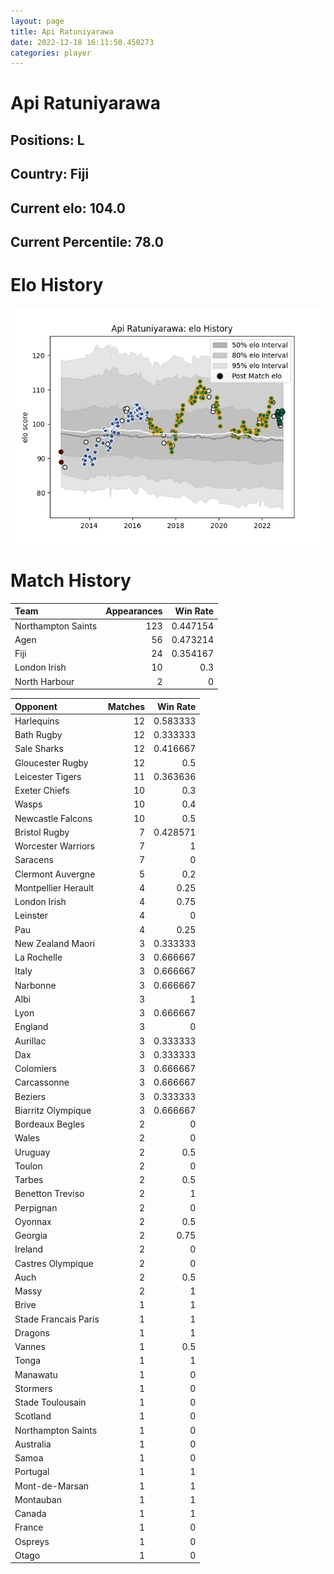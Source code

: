 ```yaml
---  
layout: page  
title: Api Ratuniyarawa  
date: 2022-12-18 16:11:50.450273  
categories: player  
---
```

# Api Ratuniyarawa

## Positions: L

## Country: Fiji

## Current elo: 104.0

## Current Percentile: 78.0

# Elo History


![elo history](history_ApiRatuniyarawa.png)
# Match History


| Team               |   Appearances |   Win Rate |
|:-------------------|--------------:|-----------:|
| Northampton Saints |           123 |   0.447154 |
| Agen               |            56 |   0.473214 |
| Fiji               |            24 |   0.354167 |
| London Irish       |            10 |   0.3      |
| North Harbour      |             2 |   0        |

| Opponent             |   Matches |   Win Rate |
|:---------------------|----------:|-----------:|
| Harlequins           |        12 |   0.583333 |
| Bath Rugby           |        12 |   0.333333 |
| Sale Sharks          |        12 |   0.416667 |
| Gloucester Rugby     |        12 |   0.5      |
| Leicester Tigers     |        11 |   0.363636 |
| Exeter Chiefs        |        10 |   0.3      |
| Wasps                |        10 |   0.4      |
| Newcastle Falcons    |        10 |   0.5      |
| Bristol Rugby        |         7 |   0.428571 |
| Worcester Warriors   |         7 |   1        |
| Saracens             |         7 |   0        |
| Clermont Auvergne    |         5 |   0.2      |
| Montpellier Herault  |         4 |   0.25     |
| London Irish         |         4 |   0.75     |
| Leinster             |         4 |   0        |
| Pau                  |         4 |   0.25     |
| New Zealand Maori    |         3 |   0.333333 |
| La Rochelle          |         3 |   0.666667 |
| Italy                |         3 |   0.666667 |
| Narbonne             |         3 |   0.666667 |
| Albi                 |         3 |   1        |
| Lyon                 |         3 |   0.666667 |
| England              |         3 |   0        |
| Aurillac             |         3 |   0.333333 |
| Dax                  |         3 |   0.333333 |
| Colomiers            |         3 |   0.666667 |
| Carcassonne          |         3 |   0.666667 |
| Beziers              |         3 |   0.333333 |
| Biarritz Olympique   |         3 |   0.666667 |
| Bordeaux Begles      |         2 |   0        |
| Wales                |         2 |   0        |
| Uruguay              |         2 |   0.5      |
| Toulon               |         2 |   0        |
| Tarbes               |         2 |   0.5      |
| Benetton Treviso     |         2 |   1        |
| Perpignan            |         2 |   0        |
| Oyonnax              |         2 |   0.5      |
| Georgia              |         2 |   0.75     |
| Ireland              |         2 |   0        |
| Castres Olympique    |         2 |   0        |
| Auch                 |         2 |   0.5      |
| Massy                |         2 |   1        |
| Brive                |         1 |   1        |
| Stade Francais Paris |         1 |   1        |
| Dragons              |         1 |   1        |
| Vannes               |         1 |   0.5      |
| Tonga                |         1 |   1        |
| Manawatu             |         1 |   0        |
| Stormers             |         1 |   0        |
| Stade Toulousain     |         1 |   0        |
| Scotland             |         1 |   0        |
| Northampton Saints   |         1 |   0        |
| Australia            |         1 |   0        |
| Samoa                |         1 |   0        |
| Portugal             |         1 |   1        |
| Mont-de-Marsan       |         1 |   1        |
| Montauban            |         1 |   1        |
| Canada               |         1 |   1        |
| France               |         1 |   0        |
| Ospreys              |         1 |   0        |
| Otago                |         1 |   0        |
